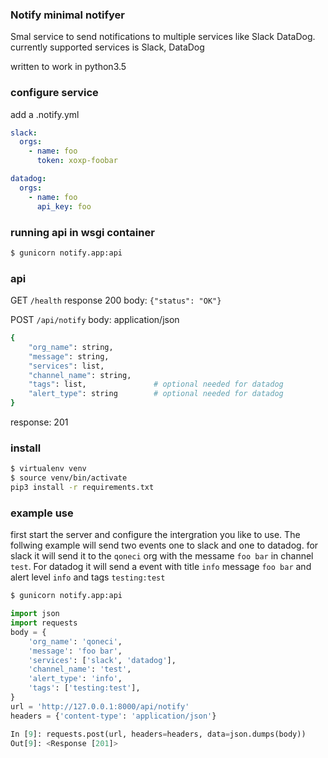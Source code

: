 ### Notify minimal notifyer
Smal service to send notifications to multiple services like Slack DataDog.
currently supported services is Slack, DataDog

written to work in python3.5


### configure service
add a .notify.yml
```yaml
slack:
  orgs:
    - name: foo
      token: xoxp-foobar

datadog:
  orgs:
    - name: foo
      api_key: foo
```


### running api in wsgi container
```bash
$ gunicorn notify.app:api
```


### api
GET `/health` response 200 body: `{"status": "OK"}`


POST `/api/notify`
body: application/json
```bash 
{
    "org_name": string,
    "message": string,
    "services": list,
    "channel_name": string,
    "tags": list,               # optional needed for datadog
    "alert_type": string        # optional needed for datadog
}
```

response: 201

### install
```bash
$ virtualenv venv
$ source venv/bin/activate
pip3 install -r requirements.txt

```


### example use 
first start the server and configure the intergration you like to use. The follwing example will
send two events one to slack and one to datadog. for slack it will send it to the `qoneci` org
with the messame `foo bar` in channel `test`. For datadog it will send a event with title `info`
message `foo bar` and alert level `info` and tags `testing:test`
```bash
$ gunicorn notify.app:api
```

```python
import json
import requests
body = {
    'org_name': 'qoneci',
    'message': 'foo bar',
    'services': ['slack', 'datadog'],
    'channel_name': 'test',
    'alert_type': 'info',
    'tags': ['testing:test'],
}
url = 'http://127.0.0.1:8000/api/notify'
headers = {'content-type': 'application/json'}

In [9]: requests.post(url, headers=headers, data=json.dumps(body))
Out[9]: <Response [201]>

```
